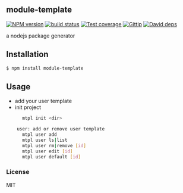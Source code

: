 module-template
---------------

[![NPM version][npm-image]][npm-url]
[![build status][travis-image]][travis-url]
[![Test coverage][coveralls-image]][coveralls-url]
[![Gittip][gittip-image]][gittip-url]
[![David deps][david-image]][david-url]

[npm-image]: https://img.shields.io/npm/v/module-template.svg?style=flat
[npm-url]: https://npmjs.org/package/module-template
[travis-image]: https://img.shields.io/travis/dead-horse/module-template.svg?style=flat
[travis-url]: https://travis-ci.org/dead-horse/module-template
[coveralls-image]: https://img.shields.io/coveralls/dead-horse/module-template.svg?style=flat
[coveralls-url]: https://coveralls.io/r/dead-horse/module-template?branch=master
[gittip-image]: https://img.shields.io/gittip/dead-horse.svg?style=flat
[gittip-url]: https://www.gittip.com/dead-horse/
[david-image]: https://img.shields.io/david/dead-horse/module-template.svg?style=flat
[david-url]: https://david-dm.org/dead-horse/module-template

a nodejs package generator

## Installation

```bash
$ npm install module-template
```

## Usage

- add your user template
- init project

```bash
      mtpl init <dir>

    user: add or remove user template
      mtpl user add
      mtpl user ls|list
      mtpl user rm|remove [id]
      mtpl user edit [id]
      mtpl user default [id]
```

### License

MIT
